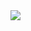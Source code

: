 <img src ="https://user-images.githubusercontent.com/76707560/125880982-d6084f46-01dc-4411-a778-7dd34fca3dbc.jpg">

